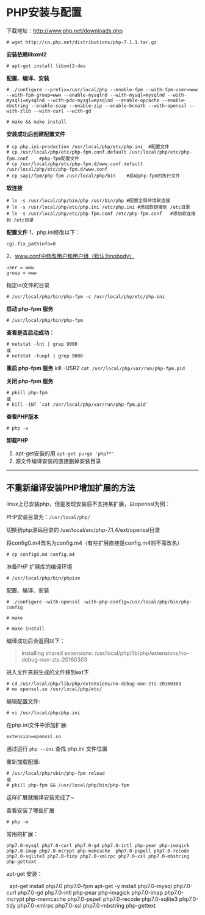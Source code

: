 # PHP安装与配置

下载地址：http://www.php.net/downloads.php

    # wget http://cn.php.net/distributions/php-7.1.1.tar.gz

**安装依赖libxml2**

    # apt-get install libxml2-dev

**配置、编译、安装**

    # ./configure --prefix=/usr/local/php --enable-fpm --with-fpm-user=www --with-fpm-group=www --enable-mysqlnd --with-mysql=mysqlnd --with-mysqli=mysqlnd --with-pdo-mysql=mysqlnd --enable-opcache --enable-mbstring --enable-soap --enable-zip --enable-bcmath --with-openssl --with-zlib --with-curl --with-gd
    
    # make && make install 

**安装成功后创建配置文件**

    # cp php.ini-production /usr/local/php/etc/php.ini  #配置文件
    # cp /usr/local/php/etc/php-fpm.conf.default /usr/local/php/etc/php-fpm.conf    #php-fpm配置文件
    # cp /usr/local/php/etc/php-fpm.d/www.conf.default /usr/local/php/etc/php-fpm.d/www.conf
    # cp sapi/fpm/php-fpm /usr/local/php/bin    #启动php-fpm的执行文件

**软连接**

    # ln -s /usr/local/php/bin/php /usr/bin/php #配置全局环境软连接
    # ln -s /usr/local/php/etc/php.ini /etc/php.ini #添加软链接到 /etc目录
    # ln -s /usr/local/php/etc/php-fpm.conf /etc/php-fpm.conf   #添加软连接到 /etc目录

**配置文件**
1、php.ini修改以下：
    
    cgi.fix_pathinfo=0
    
2、www.conf中修改用户和用户组（默认为nobody）
    
    user = www
    group = www

指定ini文件的目录

    # /usr/local/php/bin/php-fpm -c /usr/local/php/etc/php.ini


**启动 php-fpm 服务**

    # /usr/local/php/bin/php-fpm

**查看是否启动成功：**

    # netstat -lnt | grep 9000
    或
    # netstat -tunpl | grep 9000

**重启 php-fpm 服务**
    kill -USR2 `cat /usr/local/php/var/run/php-fpm.pid`

**关闭 php-fpm 服务**

    # pkill php-fpm
    或
    # kill -INT `cat /usr/local/php/var/run/php-fpm.pid`

**查看PHP版本**
    
    # php -v
    
**卸载PHP**
1.	apt-get安装的用 `apt-get purge 'php7*'`
2.	源文件编译安装的直接删掉安装目录


---

## 不重新编译安装PHP增加扩展的方法

linux上已安装php，但是发现安装后不支持某扩展，以openssl为例：

PHP安装目录为：`/usr/local/php/`

切换到php源码目录的 /usr/local/src/php-7.1.4/ext/openssl目录

将config0.m4改名为config.m4（有些扩展直接是config.m4则不需改名）

    # cp config0.m4 config.m4

准备PHP 扩展库的编译环境

    # /usr/local/php/bin/phpize

配置、编译、安装

    # ./configure –with-openssl -with-php-config=/usr/local/php/bin/php-config
    
    # make
    
    # make install

编译成功后会返回以下：

> Installing shared extensions: /usr/local/php/lib/php/extensions/no-debug-non-zts-20160303

进入文件夹将生成的文件移到ext下

    # cd /usr/local/php/lib/php/extensions/no-debug-non-zts-20160303
    # mv openssl.so /usr/local/php/etc/

编辑配置文件:

    # vi /usr/local/php/php.ini

在php.ini文件中添加扩展:

    extension=openssl.so

通过运行 `php --ini` 查找 php.ini 文件位置

重新加载配置:

    # /usr/local/php/sbin/php-fpm reload
    或
    # pkill php-fpm && /usr/local/php/bin/php-fpm

这样扩展就编译安装完成了~

查看安装了哪些扩展
    
    # php -m

常用的扩展：

    php7.0-mysql php7.0-curl php7.0-gd php7.0-intl php-pear php-imagick php7.0-imap php7.0-mcrypt php-memcache  php7.0-pspell php7.0-recode php7.0-sqlite3 php7.0-tidy php7.0-xmlrpc php7.0-xsl php7.0-mbstring php-gettext

apt-get 安装：

    apt-get install php7.0 php7.0-fpm
    apt-get -y install php7.0-mysql php7.0-curl php7.0-gd php7.0-intl php-pear php-imagick php7.0-imap php7.0-mcrypt php-memcache  php7.0-pspell php7.0-recode php7.0-sqlite3 php7.0-tidy php7.0-xmlrpc php7.0-xsl php7.0-mbstring php-gettext

